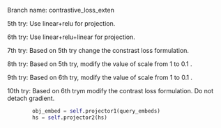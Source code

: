 Branch name: contrastive_loss_exten


5th try:
Use linear+relu for projection.

6th try:
Use linear+relu+linear for projection.

7th try:
Based on 5th try change the constrast loss formulation.

8th try:
Based on 5th try, modify the value of scale from 1 to 0.1 .

9th try:
Based on 6th try, modify the value of scale from 1 to 0.1 .

10th try:
Based on 6th trym modify the contrast loss formulation. Do not detach gradient.
```python
        obj_embed = self.projector1(query_embeds)
        hs = self.projector2(hs)
```
